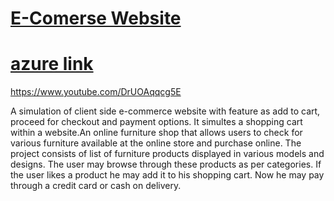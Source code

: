 # [E-Comerse Website](https://bhaiyyashabmandhare.github.io/E-com-web/)
# [azure link](https://yellow-pond-08bd7ac10.2.azurestaticapps.net/)

https://www.youtube.com/DrUOAqqcg5E


A simulation of client side e-commerce website with feature as add to cart, proceed for checkout and payment options. It simultes a shopping cart within a website.An online furniture shop that allows users to check for various furniture available at the online store and purchase online. The project consists of list of furniture products displayed in various models and designs. The user may browse through these products as per categories. If the user likes a product he may add it to his shopping cart. Now he may pay through a credit card or cash on delivery.
